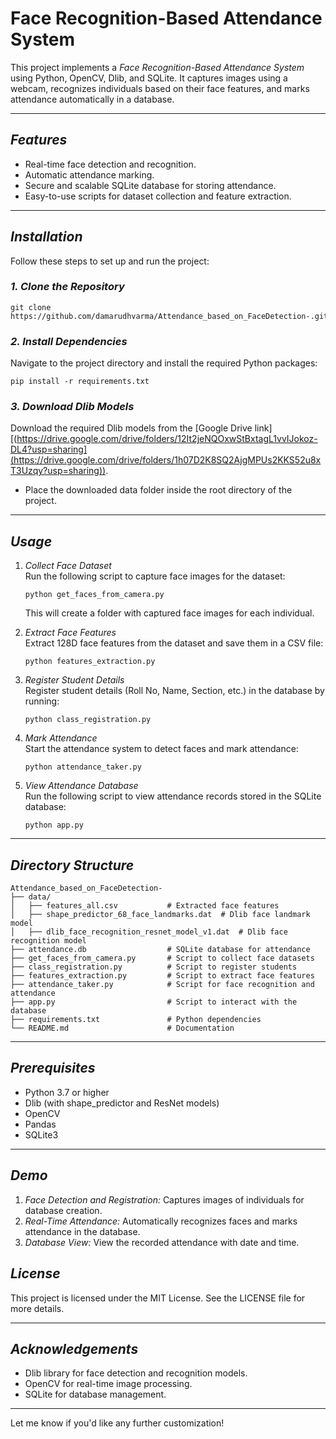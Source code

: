 

# Face Recognition-Based Attendance System

This project implements a *Face Recognition-Based Attendance System* using Python, OpenCV, Dlib, and SQLite. It captures images using a webcam, recognizes individuals based on their face features, and marks attendance automatically in a database.

---

## *Features*
- Real-time face detection and recognition.
- Automatic attendance marking.
- Secure and scalable SQLite database for storing attendance.
- Easy-to-use scripts for dataset collection and feature extraction.

---

## *Installation*
Follow these steps to set up and run the project:

### *1. Clone the Repository*
```
git clone https://github.com/damarudhvarma/Attendance_based_on_FaceDetection-.git
```

### *2. Install Dependencies*
Navigate to the project directory and install the required Python packages:
```
pip install -r requirements.txt
```

### *3. Download Dlib Models*
Download the required Dlib models from the [Google Drive link][(https://drive.google.com/drive/folders/12It2jeNQOxwStBxtagL1vvIJokoz-DL4?usp=sharing](https://drive.google.com/drive/folders/1h07D2K8SQ2AjgMPUs2KKS52u8xT3Uzqy?usp=sharing)).  
- Place the downloaded data folder inside the root directory of the project.

---

## *Usage*

1. *Collect Face Dataset*  
   Run the following script to capture face images for the dataset:  
   ```
   python get_faces_from_camera.py
   ```
   
   This will create a folder with captured face images for each individual.

2. *Extract Face Features*  
   Extract 128D face features from the dataset and save them in a CSV file:  
   ```
   python features_extraction.py
   ```
3. *Register Student Details*  
   Register student details (Roll No, Name, Section, etc.) in the database by running:  
   ```
   python class_registration.py
   ```

   

4. *Mark Attendance*  
   Start the attendance system to detect faces and mark attendance:  
   ```
   python attendance_taker.py
   ```
   

5. *View Attendance Database*  
   Run the following script to view attendance records stored in the SQLite database:  
   ```
   python app.py
   ```

---

## *Directory Structure*
```
Attendance_based_on_FaceDetection-
├── data/
│   ├── features_all.csv           # Extracted face features
│   ├── shape_predictor_68_face_landmarks.dat  # Dlib face landmark model
│   ├── dlib_face_recognition_resnet_model_v1.dat  # Dlib face recognition model
├── attendance.db                  # SQLite database for attendance
├── get_faces_from_camera.py       # Script to collect face datasets
├── class_registration.py          # Script to register students
├── features_extraction.py         # Script to extract face features
├── attendance_taker.py            # Script for face recognition and attendance
├── app.py                         # Script to interact with the database
├── requirements.txt               # Python dependencies
└── README.md                      # Documentation
```

---

## *Prerequisites*
- Python 3.7 or higher
- Dlib (with shape_predictor and ResNet models)
- OpenCV
- Pandas
- SQLite3

---

## *Demo*
1. *Face Detection and Registration:* Captures images of individuals for database creation.  
2. *Real-Time Attendance:* Automatically recognizes faces and marks attendance in the database.  
3. *Database View:* View the recorded attendance with date and time.



## *License*
This project is licensed under the MIT License. See the LICENSE file for more details.

---

## *Acknowledgements*
- Dlib library for face detection and recognition models.
- OpenCV for real-time image processing.
- SQLite for database management.

--- 

Let me know if you'd like any further customization!
